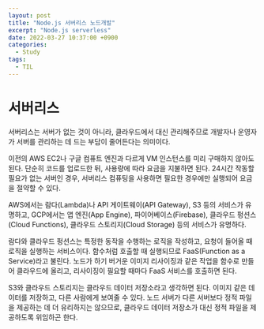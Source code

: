 ```yaml
---
layout: post
title: "Node.js 서버리스 노드개발"
excerpt: "Node.js serverless"
date: 2022-03-27 10:37:00 +0900
categories:
  - Study
tags:
  - TIL
---
```


# 서버리스

서버리스는 서버가 없는 것이 아니라, 클라우드에서 대신 관리해주므로 개발자나 운영자가 서버를 관리하는 데 드는 부담이 줄어든다는 의미이다.

이전의 AWS EC2나 구글 컴퓨트 엔진과 다르게 VM 인스턴스를 미리 구매하지 않아도 된다. 단순히 코드를 업로드한 뒤, 사용량에 따라 요금을 지불하면 된다. 24시간 작동할 필요가 없는 서버인 경우, 서버리스 컴퓨팅을 사용하면 필요한 경우에만 실행되어 요금을 절약할 수 있다.

AWS에서는 람다(Lambda)나 API 게이트웨이(API Gateway), S3 등의 서비스가 유명하고, GCP에서는 앱 엔진(App Engine), 파이어베이스(Firebase), 클라우드 펑션스(Cloud Functions), 클라우드 스토리지(Cloud Storage) 등의 서비스가 유명하다.

람다와 클라우드 펑션스는 특정한 동작을 수행하는 로직을 작성하고, 요청이 들어올 때 로직을 실행하는 서비스이다. 함수처럼 호출할 때 실행되므로 FaaS(Function as a Service)라고 불린다. 노드가 하기 버거운 이미지 리사이징과 같은 작업을 함수로 만들어 클라우드에 올리고, 리사이징이 필요할 때마다 FaaS 서비스를 호출하면 된다.

S3와 클라우드 스토리지는 클라우드 데이터 저장소라고 생각하면 된다. 이미지 같은 데이터를 저장하고, 다른 사람에게 보여줄 수 있다. 노드 서버가 다른 서버보다 정적 파일을 제공하는 데 더 유리하지는 않으므로, 클라우드 데이터 저장소가 대신 정적 파일을 제공하도록 위임하곤 한다.